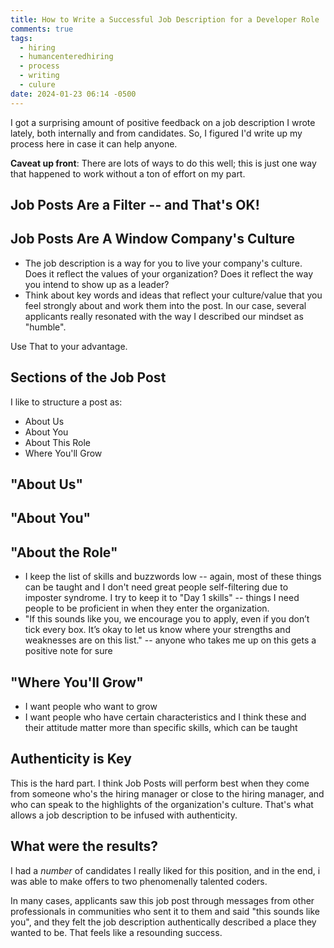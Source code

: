 ```yaml
---
title: How to Write a Successful Job Description for a Developer Role
comments: true
tags:
  - hiring
  - humancenteredhiring
  - process
  - writing
  - culure
date: 2024-01-23 06:14 -0500
---
```

I got a surprising amount of positive feedback on a job description I wrote lately, both internally and from candidates. So, I figured I'd write up my process here in case it can help anyone.

**Caveat up front**: There are lots of ways to do this well; this is just one way that happened to work without a ton of effort on my part.

## Job Posts Are a Filter -- and That's OK!

## Job Posts Are A Window Company's Culture

* The job description is a way for you to live your company's culture. Does it reflect the values of your organization? Does it reflect the way you intend to show up as a leader?
* Think about key words and ideas that reflect your culture/value that you feel strongly about and work them into the post. In our case, several applicants really resonated with the way I described our mindset as "humble".


Use That to your advantage.

## Sections of the Job Post

I like to structure a post as:

* About Us
* About You
* About This Role
* Where You'll Grow

## "About Us"

## "About You"


## "About the Role"

* I keep the list of skills and buzzwords low -- again, most of these things can be taught and I don't need great people self-filtering due to imposter syndrome. I try to keep it to "Day 1 skills" -- things I need people to be proficient in when they enter the organization.
* "If this sounds like you, we encourage you to apply, even if you don’t tick every box. It’s okay to let us know where your strengths and weaknesses are on this list." -- anyone who takes me up on this gets a positive note for sure

## "Where You'll Grow"

  * I want people who want to grow
  * I want people who have certain characteristics and I think these and their attitude matter more than specific skills, which can be taught

## Authenticity is Key

This is the hard part. I think Job Posts will perform best when they come from someone who's the hiring manager or close to the hiring manager, and who can speak to the highlights of the organization's culture. That's what allows a job description to be infused with authenticity. 


## What were the results?

I had a *number* of candidates I really liked for this position, and in the end, i was able to make offers to two phenomenally talented coders.

In many cases, applicants saw this job post through messages from other professionals in communities who sent it to them and said "this sounds like you", and they felt the job description authentically described a place they wanted to be. That feels like a resounding success.